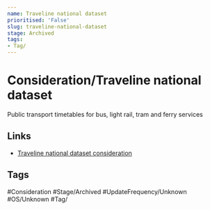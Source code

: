```yaml
---
name: Traveline national dataset
prioritised: 'False'
slug: traveline-national-dataset
stage: Archived
tags:
- Tag/
---
```


# Consideration/Traveline national dataset

Public transport timetables for bus, light rail, tram and ferry services

## Links

* [Traveline national dataset consideration](https://design.planning.data.gov.uk/planning-consideration/traveline-national-dataset)

## Tags

#Consideration #Stage/Archived #UpdateFrequency/Unknown #OS/Unknown #Tag/